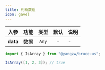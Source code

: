 ```yaml
---
title: 判断数组
icon: gavel
---
```


入参|功能|类型|默认|说明
:-:|:-:|:-:|:-:|-
**data**|数据|`Any`|-|-

```js
import { IsArray } from "@yangzw/bruce-us";

IsArray([1, 2, 3]); // true
```